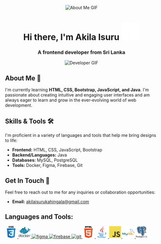<div align="center">
  <picture>
    <img src="https://github.com/7oSkaaa/7oSkaaa/blob/main/Images/about_me.gif?raw=true" width="150px" alt="About Me GIF">
  </picture>
</div>

<h1 align="center">Hi there, I'm Akila Isuru <img src="https://github.com/Kathryn-Jie/Kathryn-Jie/blob/main/wave.gif" width="60px"/></h1>

<h3 align="center">A frontend developer from Sri Lanka</h3>

<div align="center">
  <picture>
    <img src="https://user-images.githubusercontent.com/74038190/213910845-af37a709-8995-40d6-be59-724526e3c3d7.gif?raw=true" width="300px" alt="Developer GIF">
  </picture>
</div>

## About Me 👋

I'm currently learning **HTML, CSS, Bootstrap, JavaScript, and Java**. I'm passionate about creating intuitive and engaging user interfaces and am always eager to learn and grow in the ever-evolving world of web development.

## Skills & Tools 🛠️

I'm proficient in a variety of languages and tools that help me bring designs to life:

* **Frontend:** HTML, CSS, JavaScript, Bootstrap
* **Backend/Languages:** Java
* **Databases:** MySQL, PostgreSQL
* **Tools:** Docker, Figma, Firebase, Git

## Get In Touch 📧

Feel free to reach out to me for any inquiries or collaboration opportunities:

* **Email:** akilaisurukahingala@gmail.com

## Languages and Tools:

<p align="left">
  <a href="https://www.w3schools.com/css/" target="_blank" rel="noreferrer">
    <img src="https://raw.githubusercontent.com/devicons/devicon/master/icons/css3/css3-original-wordmark.svg" alt="css3" width="40" height="40"/>
  </a>
  <a href="https://www.docker.com/" target="_blank" rel="noreferrer">
    <img src="https://raw.githubusercontent.com/devicons/devicon/master/icons/docker/docker-original-wordmark.svg" alt="docker" width="40" height="40"/>
  </a>
  <a href="https://www.figma.com/" target="_blank" rel="noreferrer">
    <img src="https://www.vectorlogo.zone/logos/figma/figma-icon.svg" alt="figma" width="40" height="40"/>
  </a>
  <a href="https://firebase.google.com/" target="_blank" rel="noreferrer">
    <img src="https://www.vectorlogo.zone/logos/firebase/firebase-icon.svg" alt="firebase" width="40" height="40"/>
  </a>
  <a href="https://git-scm.com/" target="_blank" rel="noreferrer">
    <img src="https://www.vectorlogo.zone/logos/git-scm/git-scm-icon.svg" alt="git" width="40" height="40"/>
  </a>
  <a href="https://www.w3.org/html/" target="_blank" rel="noreferrer">
    <img src="https://raw.githubusercontent.com/devicons/devicon/master/icons/html5/html5-original-wordmark.svg" alt="html5" width="40" height="40"/>
  </a>
  <a href="https://www.java.com" target="_blank" rel="noreferrer">
    <img src="https://raw.githubusercontent.com/devicons/devicon/master/icons/java/java-original.svg" alt="java" width="40" height="40"/>
  </a>
  <a href="https://developer.mozilla.org/en-US/docs/Web/JavaScript" target="_blank" rel="noreferrer">
    <img src="https://raw.githubusercontent.com/devicons/devicon/master/icons/javascript/javascript-original.svg" alt="javascript" width="40" height="40"/>
  </a>
  <a href="https://www.mysql.com/" target="_blank" rel="noreferrer">
    <img src="https://raw.githubusercontent.com/devicons/devicon/master/icons/mysql/mysql-original-wordmark.svg" alt="mysql" width="40" height="40"/>
  </a>
  <a href="https://www.postgresql.org" target="_blank" rel="noreferrer">
    <img src="https://raw.githubusercontent.com/devicons/devicon/master/icons/postgresql/postgresql-original-wordmark.svg" alt="postgresql" width="40" height="40"/>
  </a>
</p>
